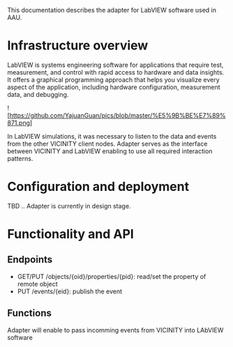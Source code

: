 
This documentation describes the adapter for LabVIEW software used in AAU.

# Infrastructure overview

LabVIEW is systems engineering software for applications that require test, measurement, and control with rapid access to hardware and data insights. 
It offers a graphical programming approach that helps you visualize every aspect of the application, including hardware configuration, 
measurement data, and debugging.

![https://github.com/YajuanGuan/pics/blob/master/%E5%9B%BE%E7%89%871.png]

In LabVIEW simulations, it was necessary to listen to the data and events from the other VICINITY client nodes. 
Adapter serves as the interface between VICINITY and LabVIEW enabling to use all required interaction patterns.


# Configuration and deployment

TBD .. Adapter is currently in design stage.

# Functionality and API

## Endpoints

* GET/PUT /objects/{oid}/properties/{pid}: read/set the property of remote object
* PUT /events/{eid}: publish the event

## Functions

Adapter will enable to pass incomming events from VICINITY into LAbVIEW software
